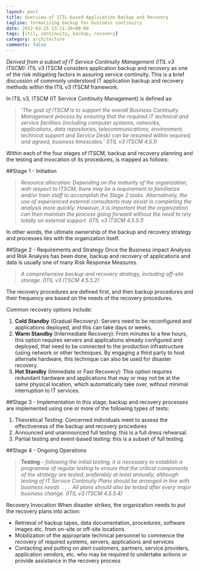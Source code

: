 ```yaml
---
layout: post
title: Overview of ITIL-based Application Backup and Recovery
tagline: formalising backup for business continuity
date: 2012-03-25 13:11:36+00:00
tags: [itil, continuity, backup, recovery]
category: architecture
comments: false
---
```

*Derived from a subset of IT Service Continuity Management (ITIL v3 ITSCM):* ITIL v3 ITSCM considers application backup and recovery as one of the risk mitigating factors in assuring service continuity. This is a brief discussion of commonly understood IT application backup and recovery methods within the ITIL v3 ITSCM framework.
<!-- more -->
In ITIL v3, ITSCM (IT Service Continuity Management) is defined as:
>*‘The goal of ITSCM is to support the overall Business Continuity Management process by ensuring that the required IT technical and service facilities (including computer systems, networks, applications, data repositories, telecommunications, environment, technical support and Service Desk) can be resumed within required, and agreed, business timescales.’ (ITIL v3 ITSCM 4.5.1)*

Within each of the four stages of ITSCM, backup and recovery planning and the testing and invocation of its procedures, is mapped as follows:

##Stage 1 - Initiation
>*Resource allocation: Depending on the maturity of the organization, with respect to ITSCM, there may be a requirement to familiarize and/or train staff to accomplish the Stage 2 tasks. Alternatively, the use of experienced external consultants may assist in completing the analysis more quickly. However, it is important that the organization can then maintain the process going forward without the need to rely totally on external support. (ITIL v3 ITSCM 4.5.5.1)*

In other words, the ultimate ownership of the backup and recovery strategy and processes lies with the organization itself.

##Stage 2 - Requirements and Strategy
Once the Business impact Analysis and Risk Analysis has been done, backup and recovery of applications and data is usually one of many Risk Response Measures.
>*A comprehensive backup and recovery strategy, including off-site storage. (ITIL v3 ITSCM 4.5.5.2)*

The recovery procedures are defined first, and then backup procedures and their frequency are based on the needs of the recovery procedures.

Common recovery options include:
1. **Cold Standby** (Gradual Recovery): Servers need to be reconfigured and applications deployed, and this can take days or weeks.
2. **Warm Standby** (Intermediate Recovery): From minutes to a few hours, this option requires servers and applications already configured and deployed, that need to be connected to the production infrastructure (using network or other techniques. By engaging a third party to host alternate hardware, this technique can also be used for disaster recovery.
3. **Hot Standby** (Immediate or Fast Recovery): This option requires redundant hardware and applications that may or may not be at the same physical location, which automatically take over, without minimal interruption to IT services.

##Stage 3 - Implementation
In this stage, backup and recovery processes are implemented using one or more of the following types of tests:
1. Theoretical Testing: Concerned individuals meet to assess the effectiveness of the backup and recovery procedures
2. Announced and unannounced full testing: this is a full dress rehearsal.
3. Partial testing and event-based testing: this is a subset of full testing.

##Stage 4 - Ongoing Operations
>**Testing** – *following the initial testing, it is necessary to establish a programme of regular testing to ensure that the critical components of the strategy are tested, preferably at least annually, although testing of IT Service Continuity Plans should be arranged in line with business needs  . . .  All plans should also be tested after every major business change. (ITIL v3 ITSCM 4.5.5.4)*

Recovery Invocation
When disaster strikes, the organization needs to put the recovery plans into action:
* Retrieval of backup tapes, data documentation, procedures, software images etc. from on-site or off-site locations
* Mobilization of the appropriate technical personnel to commence the recovery of required systems, servers, applications and services
* Contacting and putting on alert customers, partners, service providers, application vendors, etc. who may be required to undertake actions or provide assistance in the recovery process

